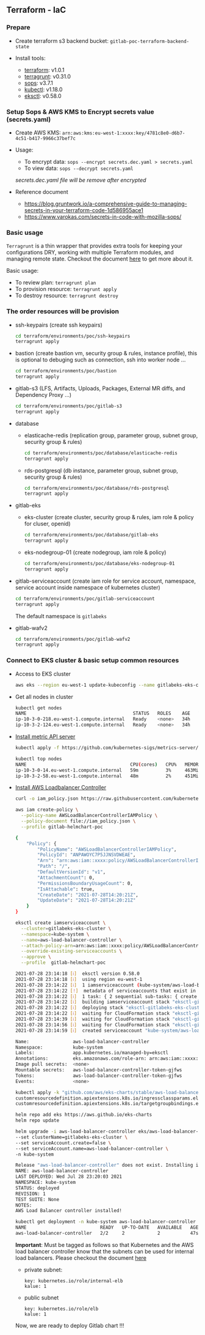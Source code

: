 ## Terraform - IaC

### Prepare

- Create terraform s3 backend bucket: `gitlab-poc-terraform-backend-state`

- Install tools:
  - [terraform](https://www.terraform.io/downloads.html): v1.0.1  
  - [terragrunt](https://terragrunt.gruntwork.io/docs/getting-started/install/): v0.31.0  
  - [sops](https://github.com/mozilla/sops): v3.7.1  
  - [kubectl](https://kubernetes.io/docs/tasks/tools/): v1.18.0
  - [eksctl](https://docs.aws.amazon.com/eks/latest/userguide/eksctl.html): v0.58.0

### Setup Sops & AWS KMS to Encrypt secrets value (secrets.yaml)

- Create AWS KMS: `arn:aws:kms:eu-west-1:xxxx:key/4781c8e0-d6b7-4c51-b417-9966c37bef7c`

- Usage:  
  - To encrypt data: `sops --encrypt secrets.dec.yaml > secrets.yaml`  
  - To view data:  `sops --decrypt secrets.yaml`  

  *secrets.dec.yaml file will be remove after encrypted*

- Reference document
  - https://blog.gruntwork.io/a-comprehensive-guide-to-managing-secrets-in-your-terraform-code-1d586955ace1
  - https://www.varokas.com/secrets-in-code-with-mozilla-sops/
  

### Basic usage

`Terragrunt` is a thin wrapper that provides extra tools for keeping your configurations DRY, working with multiple Terraform modules, and managing remote state. Checkout the document [here](https://terragrunt.gruntwork.io/) to get more about it.

Basic usage:

- To review plan: `terragrunt plan`
- To provision resource: `terragrunt apply`
- To destroy resource: `terragrunt destroy`



### The order resources will be provision

- ssh-keypairs (create ssh keypairs)

  ```sh
  cd terraform/environments/poc/ssh-keypairs
  terragrunt apply
  ```

- bastion (create bastion vm, security group & rules, instance profile), this is optional to debuging such as connection, ssh into worker node ...

  ```sh
  cd terraform/environments/poc/bastion
  terragrunt apply
  ```

- gitlab-s3 (LFS, Artifacts, Uploads, Packages, External MR diffs, and Dependency Proxy ...)

    ```sh
    cd terraform/environments/poc/gitlab-s3
    terragrunt apply
    ```

- database  

  - elasticache-redis (replication group, parameter group, subnet group, security group & rules)

    ```sh
    cd terraform/environments/poc/database/elasticache-redis
    terragrunt apply
    ```

  - rds-postgresql (db instance, parameter group, subnet group, security group & rules)  

    ```sh
    cd terraform/environments/poc/database/rds-postgresql
    terragrunt apply
    ```  

- gitlab-eks

  - eks-cluster (create cluster, security group & rules, iam role & policy for cluser, openid)

    ```sh
    cd terraform/environments/poc/database/gitlab-eks
    terragrunt apply
    ```  


  - eks-nodegroup-01 (create nodegroup, iam role & policy)   

    ```sh
    cd terraform/environments/poc/database/eks-nodegroup-01
    terragrunt apply
    ```

- gitlab-serviceaccount (create iam role for service account, namespace, service account inside namespace of kubernetes cluster)

  ```sh
  cd terraform/environments/poc/gitlab-serviceaccount
  terragrunt apply
  ```

  The default namespace is `gitlabeks`


- gitlab-wafv2

  ```sh
  cd terraform/environments/poc/gitlab-wafv2
  terragrunt apply
  ```


### Connect to EKS cluster & basic setup common resources

- Access to EKS cluster

  ```sh
  aws eks --region eu-west-1 update-kubeconfig --name gitlabeks-eks-cluster --profile gitlab-helmchart-poc
  ```

- Get all nodes in cluster

  ```sh
  kubectl get nodes
  NAME                                       STATUS   ROLES    AGE   VERSION
  ip-10-3-0-218.eu-west-1.compute.internal   Ready    <none>   34h   v1.18.9-eks-d1db3c
  ip-10-3-2-124.eu-west-1.compute.internal   Ready    <none>   34h   v1.18.9-eks-d1db3c
  ```

- [Install metric API server](https://github.com/kubernetes-sigs/metrics-server)

  ```sh
  kubectl apply -f https://github.com/kubernetes-sigs/metrics-server/releases/download/v0.5.0/components.yaml
  ```

  ```sh
  kubectl top nodes
  NAME                                      CPU(cores)   CPU%   MEMORY(bytes)   MEMORY%   
  ip-10-3-0-14.eu-west-1.compute.internal   59m          3%     463Mi           13%       
  ip-10-3-2-58.eu-west-1.compute.internal   48m          2%     451Mi           13%   
  ```

- [Install AWS Loadbalancer Controller](https://docs.aws.amazon.com/eks/latest/userguide/aws-load-balancer-controller.html)  

  ```sh
  curl -o iam_policy.json https://raw.githubusercontent.com/kubernetes-sigs/aws-load-balancer-controller/v2.2.0/docs/install/iam_policy.json
  ```

  ```sh
  aws iam create-policy \
    --policy-name AWSLoadBalancerControllerIAMPolicy \
    --policy-document file://iam_policy.json \
    --profile gitlab-helmchart-poc
  ```

  ```sh
  {
      "Policy": {
          "PolicyName": "AWSLoadBalancerControllerIAMPolicy",
          "PolicyId": "ANPAWOYC7P5JJNSVDWEAE",
          "Arn": "arn:aws:iam::xxxx:policy/AWSLoadBalancerControllerIAMPolicy",
          "Path": "/",
          "DefaultVersionId": "v1",
          "AttachmentCount": 0,
          "PermissionsBoundaryUsageCount": 0,
          "IsAttachable": true,
          "CreateDate": "2021-07-28T14:20:21Z",
          "UpdateDate": "2021-07-28T14:20:21Z"
      }
  }  
  ```

  ```sh
  eksctl create iamserviceaccount \
    --cluster=gitlabeks-eks-cluster \
    --namespace=kube-system \
    --name=aws-load-balancer-controller \
    --attach-policy-arn=arn:aws:iam::xxxx:policy/AWSLoadBalancerControllerIAMPolicy \
    --override-existing-serviceaccounts \
    --approve \
    --profile  gitlab-helmchart-poc
  ```

  ```sh
  2021-07-28 23:14:18 [ℹ]  eksctl version 0.58.0
  2021-07-28 23:14:18 [ℹ]  using region eu-west-1
  2021-07-28 23:14:22 [ℹ]  1 iamserviceaccount (kube-system/aws-load-balancer-controller) was included (based on the include/exclude rules)
  2021-07-28 23:14:22 [!]  metadata of serviceaccounts that exist in Kubernetes will be updated, as --override-existing-serviceaccounts was set
  2021-07-28 23:14:22 [ℹ]  1 task: { 2 sequential sub-tasks: { create IAM role for serviceaccount "kube-system/aws-load-balancer-controller", create serviceaccount "kube-system/aws-load-balancer-controller" } }
  2021-07-28 23:14:22 [ℹ]  building iamserviceaccount stack "eksctl-gitlabeks-eks-cluster-addon-iamserviceaccount-kube-system-aws-load-balancer-controller"
  2021-07-28 23:14:22 [ℹ]  deploying stack "eksctl-gitlabeks-eks-cluster-addon-iamserviceaccount-kube-system-aws-load-balancer-controller"
  2021-07-28 23:14:22 [ℹ]  waiting for CloudFormation stack "eksctl-gitlabeks-eks-cluster-addon-iamserviceaccount-kube-system-aws-load-balancer-controller"
  2021-07-28 23:14:39 [ℹ]  waiting for CloudFormation stack "eksctl-gitlabeks-eks-cluster-addon-iamserviceaccount-kube-system-aws-load-balancer-controller"
  2021-07-28 23:14:56 [ℹ]  waiting for CloudFormation stack "eksctl-gitlabeks-eks-cluster-addon-iamserviceaccount-kube-system-aws-load-balancer-controller"
  2021-07-28 23:14:59 [ℹ]  created serviceaccount "kube-system/aws-load-balancer-controller"
  ```

  ```sh
  Name:                aws-load-balancer-controller
  Namespace:           kube-system
  Labels:              app.kubernetes.io/managed-by=eksctl
  Annotations:         eks.amazonaws.com/role-arn: arn:aws:iam::xxxx:role/eksctl-gitlabeks-eks-cluster-addon-iamservic-Role1-1340ACTY1HMEH
  Image pull secrets:  <none>
  Mountable secrets:   aws-load-balancer-controller-token-gjfws
  Tokens:              aws-load-balancer-controller-token-gjfws
  Events:              <none>
  ```

  ```sh
  kubectl apply -k "github.com/aws/eks-charts/stable/aws-load-balancer-controller/crds?ref=master"
  customresourcedefinition.apiextensions.k8s.io/ingressclassparams.elbv2.k8s.aws created
  customresourcedefinition.apiextensions.k8s.io/targetgroupbindings.elbv2.k8s.aws created
  ```

  ```sh
  helm repo add eks https://aws.github.io/eks-charts
  helm repo update

  helm upgrade -i aws-load-balancer-controller eks/aws-load-balancer-controller \
  --set clusterName=gitlabeks-eks-cluster \
  --set serviceAccount.create=false \
  --set serviceAccount.name=aws-load-balancer-controller \
  -n kube-system
  ```

  ```sh
  Release "aws-load-balancer-controller" does not exist. Installing it now.
  NAME: aws-load-balancer-controller
  LAST DEPLOYED: Wed Jul 28 23:20:03 2021
  NAMESPACE: kube-system
  STATUS: deployed
  REVISION: 1
  TEST SUITE: None
  NOTES:
  AWS Load Balancer controller installed!
  ```

  ```sh
  kubectl get deployment -n kube-system aws-load-balancer-controller
  NAME                           READY   UP-TO-DATE   AVAILABLE   AGE
  aws-load-balancer-controller   2/2     2            2           47s 
  ```

  **Important**: Must be tagged as follows so that Kubernetes and the AWS load balancer controller know that the subnets can be used for internal load balancers. Please checkout the document [here](https://docs.aws.amazon.com/eks/latest/userguide/alb-ingress.html)
  
  - private subnet:  

      ```
      key: kubernetes.io/role/internal-elb  
      kalue: 1
      ```

  - public subnet

      ```
      key: kubernetes.io/role/elb  
      kalue: 1
      ```

  Now, we are ready to deploy Gitlab chart !!!

